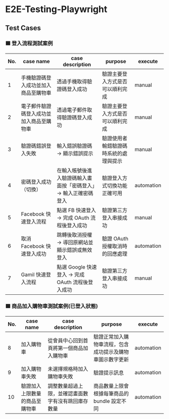 # E2E-Testing-Playwright

## Test Cases

### 🟦 登入流程測試案例
| No. | case name|case description|purpose|execute|
| -------- | -------- | -------- |--------|--------|
| 1     | 手機驗證碼登入成功並加入商品至購物車     | 透過手機取得驗證碼登入成功     | 驗證主要登入方式是否可以順利完成   |manual|
| 2     | 電子郵件驗證碼登入成功並加入商品至購物車     | 透過電子郵件取得驗證碼登入成功     | 驗證主要登入方式是否可以順利完成   |manual|
| 3     | 驗證碼錯誤登入失敗|輸入錯誤驗證碼 → 顯示錯誤提示|驗證使用者輸錯驗證碼時系統的處理與提示   |manual|
| 4     | 密碼登入成功（切換）|在輸入帳號後進入驗證碼輸入畫面按「密碼登入」→ 輸入正確密碼登入|驗證登入方式切換功能正確可用|automation|
| 5     | Facebook 快速登入流程|點選 FB 快速登入 → 完成 OAuth 流程後登入成功|驗證第三方登入串接成功|manual|
| 6     | 取消 Facebook 快速登入成功|跳轉後取消授權 → 導回原網站並顯示錯誤或無效登入|驗證 OAuth 授權取消時的回應處理|automation|
| 7     | Gamil 快速登入流程|點選 Google 快速登入 → 完成 OAuth 流程後登入成功|驗證第三方登入串接成功|manual|


### 🟩 商品加入購物車測試案例(已登入狀態)
| No. | case name|case description|purpose|execute|
| -------- | -------- | -------- |--------|--------|
| 8     | 加入購物車|從會員中心回到首頁將第一個商品加入購物車|驗證正常加入購物車流程，包含成功提示及購物車圖示數字更新|automation|
| 9| 加入購物車失敗|未選擇規格時加入購物車失敗|驗證提示訊息|automation|
| 10     | 驗證加入上限數量的商品至購物車|調整數量超過上限，並確認畫面數字有沒有跳回庫存數量|商品數量上限會根據每筆商品的 bundle 設定不同|automation|


